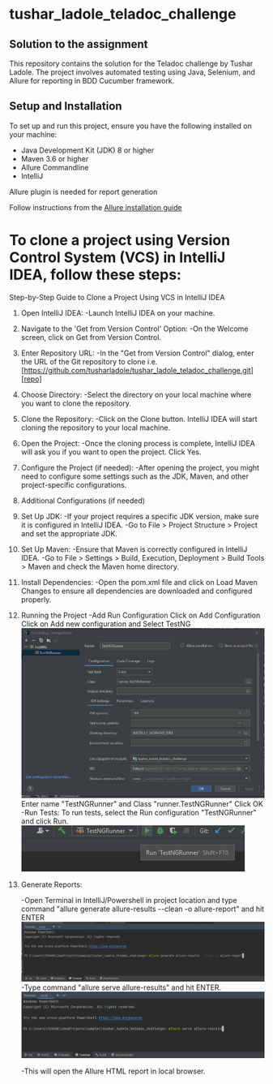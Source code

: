 # tushar_ladole_teladoc_challenge
## Solution to the assignment





This repository contains the solution for the Teladoc challenge by Tushar Ladole. The project involves automated testing using Java, Selenium, and Allure for reporting in BDD Cucumber framework.



## Setup and Installation
To set up and run this project, ensure you have the following installed on your machine:





- Java Development Kit (JDK) 8 or higher
- Maven 3.6 or higher
- Allure Commandline
- IntelliJ


Allure plugin is needed for report generation

Follow instructions from the [Allure installation guide][allure]

# To clone a project using Version Control System (VCS) in IntelliJ IDEA, follow these steps:

Step-by-Step Guide to Clone a Project Using VCS in IntelliJ IDEA
1. Open IntelliJ IDEA:
   -Launch IntelliJ IDEA on your machine.
2. Navigate to the 'Get from Version Control' Option:
   -On the Welcome screen, click on Get from Version Control.
3. Enter Repository URL:
   -In the "Get from Version Control" dialog, enter the URL of the Git repository to clone i.e. [https://github.com/tusharladole/tushar_ladole_teladoc_challenge.git][repo]
4. Choose Directory:
   -Select the directory on your local machine where you want to clone the repository.
5. Clone the Repository:
   -Click on the Clone button. IntelliJ IDEA will start cloning the repository to your local machine.
6. Open the Project:
   -Once the cloning process is complete, IntelliJ IDEA will ask you if you want to open the project. Click Yes.
7. Configure the Project (if needed):
   -After opening the project, you might need to configure some settings such as the JDK, Maven, and other project-specific configurations.
8. Additional Configurations (if needed)
9. Set Up JDK:
   -If your project requires a specific JDK version, make sure it is configured in IntelliJ IDEA.
   -Go to File > Project Structure > Project and set the appropriate JDK.
10. Set Up Maven:
    -Ensure that Maven is correctly configured in IntelliJ IDEA.
    -Go to File > Settings > Build, Execution, Deployment > Build Tools > Maven and check the Maven home directory.
11. Install Dependencies:
    -Open the pom.xml file and click on Load Maven Changes to ensure all dependencies are downloaded and configured properly.
12. Running the Project
    -Add Run Configuration
    Click on Add Configuration
    Click on Add new configuration and Select TestNG
    ![img_1.png](readmeImages/img_1.png)
    Enter name "TestNGRunner" and Class "runner.TestNGRunner"
    Click OK
    -Run Tests:
    To run tests, select the Run configuration "TestNGRunner" and click Run.
    ![img.png](readmeImages/img.png)
13. Generate Reports:

    -Open Terminal in IntelliJ/Powershell in project location and type command "allure generate allure-results --clean -o allure-report" and hit ENTER
    ![img_2.png](readmeImages/img_2.png)
    -Type command "allure serve allure-results" and hit ENTER.
    ![img_3.png](readmeImages/img_3.png)

    -This will open the Allure HTML report in local browser.
    


[//]: # (These are reference links used in the body of this note and get stripped out when the markdown processor does its job. There is no need to format nicely because it shouldn't be seen. Thanks SO - http://stackoverflow.com/questions/4823468/store-comments-in-markdown-syntax)



[repo]: <https://github.com/tusharladole/tushar_ladole_teladoc_challenge.git>
[allure]:<https://qameta.io/blog/allure-report-hands-on/>
